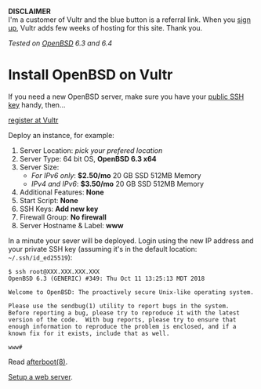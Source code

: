 **DISCLAIMER**<br> I'm a customer of Vultr and the blue button is
a referral link.  When you [sign
up](/vultr.html), Vultr adds few
weeks of hosting for this site. Thank you.

_Tested on [OpenBSD](/openbsd/) 6.3 and 6.4_

# Install OpenBSD on Vultr

If you need a new OpenBSD server, make sure you have your [public
SSH key](/ssh.html) handy, then...

<a class="b link ph2 pv1 mb2 dib ba bg-vltr white b--black
hover-white hover-bg-black" href="/vultr.html">register at Vultr</a>

Deploy an instance, for example:

1. Server Location: _pick your prefered location_
1. Server Type: 64 bit OS, **OpenBSD 6.3 x64**
1. Server Size:
   - _For IPv6 only_: **$2.50/mo** 20 GB SSD 512MB Memory
   - _IPv4 and IPv6_: **$3.50/mo** 20 GB SSD 512MB Memory
1. Additional Features: **None**
1. Start Script: **None**
1. SSH Keys: **Add new key**
1. Firewall Group: **No firewall**
1. Server Hostname & Label: **www**

In a minute your sever will be deployed. Login using the new IP address
and your private SSH key (assuming it's in the default location:
`~/.ssh/id_ed25519`):

	$ ssh root@XXX.XXX.XXX.XXX
	OpenBSD 6.3 (GENERIC) #349: Thu Oct 11 13:25:13 MDT 2018

	Welcome to OpenBSD: The proactively secure Unix-like operating system.

	Please use the sendbug(1) utility to report bugs in the system.
	Before reporting a bug, please try to reproduce it with the latest
	version of the code.  With bug reports, please try to ensure that
	enough information to reproduce the problem is enclosed, and if a
	known fix for it exists, include that as well.

	www#

Read [afterboot(8)](https://man.openbsd.org/afterboot.8).

[Setup a web server](/openbsd/webserver.html).
